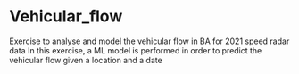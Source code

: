 # Vehicular_flow
 Exercise to analyse and model the vehicular flow in BA for 2021 speed radar data
 In this exercise, a ML model is performed in order to predict the vehicular flow given a location and a date
